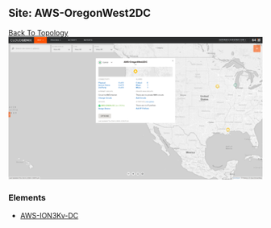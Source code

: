 ## Site: AWS-OregonWest2DC
[Back To Topology](../README.md)
<img alt="Site Card" src="site-info.png?raw=1" width="1110">

### Elements
<ul>
<li>
<A href="AWS-ION3Kv-DC/README.md">AWS-ION3Kv-DC</A>
</li>
</ul>
